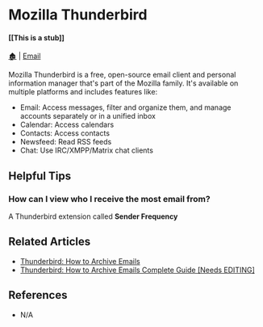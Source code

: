 # Mozilla Thunderbird

####  [[This is a stub]]

[🏚️](../README.md) | [Email](/email/index.md)

Mozilla Thunderbird is a free, open-source email client and personal information manager that's part of the Mozilla family. It's available on multiple platforms and includes features like:

- Email: Access messages, filter and organize them, and manage accounts separately or in a unified inbox
- Calendar: Access calendars
- Contacts: Access contacts
- Newsfeed: Read RSS feeds
- Chat: Use IRC/XMPP/Matrix chat clients

## Helpful Tips

### How can I view who I receive the most email from?

A Thunderbird extension called **Sender Frequency**

## Related Articles

- [Thunderbird: How to Archive Emails](/how-to/tbird-archive-emails.md)
- [Thunderbird: How to Archive Emails Complete Guide [Needs EDITING]](/how-to/tbird-archive-emails-v2.md)


## References

- N/A
